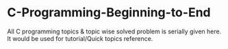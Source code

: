 # C-Programming-Beginning-to-End
All C programming topics & topic wise solved problem is serially given here. It would be used for tutorial/Quick topics reference.
